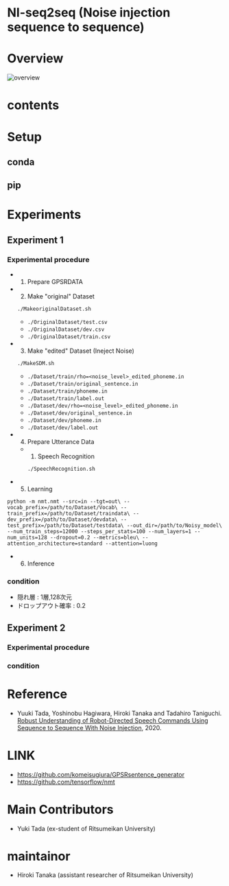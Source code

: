 NI-seq2seq (Noise injection sequence to sequence)
=======================



# Overview
![overview](https://user-images.githubusercontent.com/990923/75913992-4a6dbd80-5e97-11ea-9a25-4f0215711967.jpg)

# contents

# Setup
## conda
## pip

# Experiments
## Experiment 1
### Experimental procedure
 - 1. Prepare GPSRDATA
 - 2. Make "original" Dataset
 
     `./MakeoriginalDataset.sh`
     
     - `./OriginalDataset/test.csv`
     - `./OriginalDataset/dev.csv`
     - `./OriginalDataset/train.csv`
 - 3. Make "edited" Dataset (Ineject Noise)
 
     `./MakeSDM.sh`
     - `./Dataset/train/rho=<noise_level>_edited_phoneme.in`
     - `./Dataset/train/original_sentence.in`
     - `./Dataset/train/phoneme.in`
     - `./Dataset/train/label.out`
     - `./Dataset/dev/rho=<noise_level>_edited_phoneme.in`
     - `./Dataset/dev/original_sentence.in`
     - `./Dataset/dev/phoneme.in`
     - `./Dataset/dev/label.out`

 - 4. Prepare Utterance Data
   - 1. Speech Recognition
 
     `./SpeechRecognition.sh`
 - 5. Learning
 
 `python -m nmt.nmt --src=in --tgt=out\
--vocab_prefix=/path/to/Dataset/Vocab\
--train_prefix=/path/to/Dataset/traindata\
--dev_prefix=/path/to/Dataset/devdata\
--test_prefix=/path/to/Dataset/testdata\
--out_dir=/path/to/Noisy_model\
--num_train_steps=12000 --steps_per_stats=100 --num_layers=1 --num_units=128 --dropout=0.2 --metrics=bleu\
--attention_architecture=standard --attention=luong`

 - 6. Inference
### condition
- 隠れ層 : 1層,128次元
- ドロップアウト確率 : 0.2
    
## Experiment 2
### Experimental procedure
### condition

# Reference
- Yuuki Tada, Yoshinobu Hagiwara, Hiroki Tanaka and Tadahiro Taniguchi. [Robust Understanding of Robot-Directed Speech Commands Using Sequence to Sequence With Noise Injection](https://www.frontiersin.org/articles/10.3389/frobt.2019.00144/full), 2020.

# LINK
- https://github.com/komeisugiura/GPSRsentence_generator
- https://github.com/tensorflow/nmt

# Main Contributors
 - Yuki Tada (ex-student of Ritsumeikan University)
# maintainor
 - Hiroki Tanaka (assistant researcher of Ritsumeikan University)
